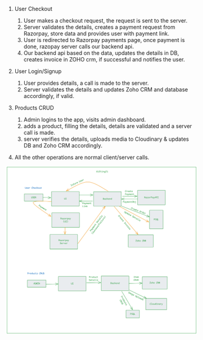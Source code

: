 1. User Checkout
   1. User makes a checkout request, the request is sent to the server.
   2. Server validates the details, creates a payment request from Razorpay, store data and provides user with payment link.
   3. User is redirected to Razorpay payments page, once payment is done, razopay server calls our backend api.
   4. Our backend api based on the data, updates the details in DB, creates invoice in ZOHO crm, if successful and notifies the user.
   
2. User Login/Signup
   1. User provides details, a call is made to the server.
   2. Server validates the details and updates Zoho CRM and database accordingly, if valid.

3. Products CRUD
   1. Admin logins to the app, visits admin dashboard.
   2. adds a product, filling the details, details are validated and a server call is made.
   3. server verifies the details, uploads media to Cloudinary & updates DB and Zoho CRM accordingly.

4. All the other operations are normal client/server calls.

![GiftingJI](giftingji.png)